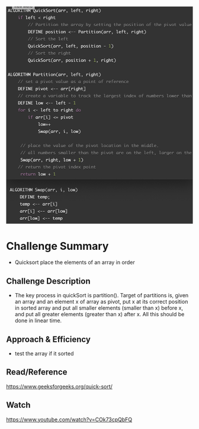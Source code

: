 ![mergesort](../assets/quicksort.png)
# Challenge Summary
* Quicksort place the elements of an array in order
 

## Challenge Description
* The key process in quickSort is partition(). Target of partitions is, 
given an array and an element x of array as pivot, put x at its correct 
position in sorted array and put all smaller elements (smaller than x) 
before x, and put all greater elements (greater than x) after x. 
All this should be done in linear time.

## Approach & Efficiency
* test the array if it sorted

## Read/Reference
https://www.geeksforgeeks.org/quick-sort/

## Watch
https://www.youtube.com/watch?v=COk73cpQbFQ